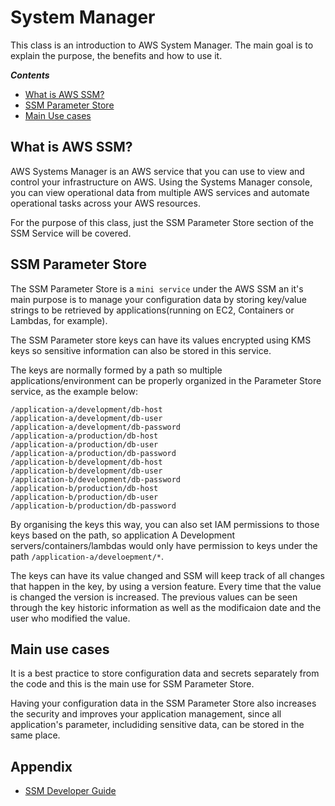 # System Manager
This class is an introduction to AWS System Manager.
The main goal is to explain the purpose, the benefits and how to use it.

***Contents***
- [What is AWS SSM?](#what-is-aws-ssm)
- [SSM Parameter Store](#ssm-parameter-store)
- [Main Use cases](#main-use-cases)

## What is AWS SSM?
AWS Systems Manager is an AWS service that you can use to view and control your infrastructure on AWS. Using the Systems Manager console, you can view operational data from multiple AWS services and automate operational tasks across your AWS resources.

For the purpose of this class, just the SSM Parameter Store section of the SSM Service will be covered.

## SSM Parameter Store
The SSM Parameter Store is a `mini service` under the AWS SSM an it's main purpose is to manage your configuration data by storing  key/value strings to be retrieved by applications(running on EC2, Containers or Lambdas, for example).

The SSM Parameter store keys can have its values encrypted using KMS keys so sensitive information can also be stored in this service.

The keys are normally formed by a path so multiple applications/environment can be properly organized in the Parameter Store service, as the example below:

```
/application-a/development/db-host
/application-a/development/db-user
/application-a/development/db-password
/application-a/production/db-host
/application-a/production/db-user
/application-a/production/db-password
/application-b/development/db-host
/application-b/development/db-user
/application-b/development/db-password
/application-b/production/db-host
/application-b/production/db-user
/application-b/production/db-password
```

By organising the keys this way, you can also set IAM permissions to those keys based on the path, so application A Development servers/containers/lambdas would only have permission to keys under the path `/application-a/develoepment/*`.

The keys can have its value changed and SSM will keep track of all changes that happen in the key, by using a version feature. Every time that the value is changed the version is increased. The previous values can be seen through the key historic information as well as the modificaion date and the user who modified the value.

## Main use cases
It is a best practice to store configuration data and secrets separately from the code and this is the main use for SSM Parameter Store. 

Having your configuration data in the SSM Parameter Store also increases the security and improves your application management, since all application's parameter, includiding sensitive data, can be stored in the same place.

## Appendix
- [SSM Developer Guide](https://docs.aws.amazon.com/systems-manager/latest/userguide)
